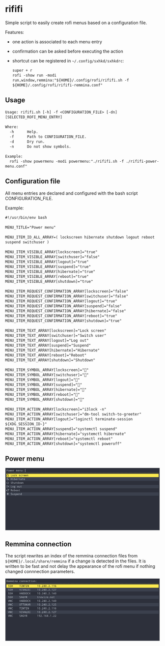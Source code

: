 # rififi

Simple script to easily create rofi menus based on a configuration file.

Features:
  - one action is associated to each menu entry
  - confirmation can be asked before executing the action
  - shortcut can be registered in `~/.config/sxhkd/sxhkdrc`:

        super + r
        rofi -show run -modi run,window,remmina:"${HOME}/.config/rofi/rififi.sh -f ${HOME}/.config/rofi/rififi-remmina.conf"

## Usage

~~~
Usage: rififi.sh [-h] -f <CONFIGURATION_FILE> [-dn] [SELECTED_ROFI_MENU_ENTRY]

Where:
  -h      Help.
  -f      Path to CONFIGURATION_FILE.
  -d      Dry run.
  -n      Do not show symbols.

Example:
  rofi -show powermenu -modi powermenu:"./rififi.sh -f ./rififi-power-menu.conf"
~~~

## Configuration file

All menu entries are declared and configured with the bash script CONFIGURATION_FILE.

Example:

~~~
#!/usr/bin/env bash

MENU_TITLE="Power menu"

MENU_ITEM_ID_ALL_ARRAY=( lockscreen hibernate shutdown logout reboot suspend switchuser )

MENU_ITEM_VISIBLE_ARRAY[lockscreen]="true"
MENU_ITEM_VISIBLE_ARRAY[switchuser]="false"
MENU_ITEM_VISIBLE_ARRAY[logout]="true"
MENU_ITEM_VISIBLE_ARRAY[suspend]="true"
MENU_ITEM_VISIBLE_ARRAY[hibernate]="true"
MENU_ITEM_VISIBLE_ARRAY[reboot]="true"
MENU_ITEM_VISIBLE_ARRAY[shutdown]="true"

MENU_ITEM_REQUEST_CONFIRMATION_ARRAY[lockscreen]="false"
MENU_ITEM_REQUEST_CONFIRMATION_ARRAY[switchuser]="false"
MENU_ITEM_REQUEST_CONFIRMATION_ARRAY[logout]="true"
MENU_ITEM_REQUEST_CONFIRMATION_ARRAY[suspend]="false"
MENU_ITEM_REQUEST_CONFIRMATION_ARRAY[hibernate]="false"
MENU_ITEM_REQUEST_CONFIRMATION_ARRAY[reboot]="true"
MENU_ITEM_REQUEST_CONFIRMATION_ARRAY[shutdown]="true"

MENU_ITEM_TEXT_ARRAY[lockscreen]="Lock screen"
MENU_ITEM_TEXT_ARRAY[switchuser]="Switch user"
MENU_ITEM_TEXT_ARRAY[logout]="Log out"
MENU_ITEM_TEXT_ARRAY[suspend]="Suspend"
MENU_ITEM_TEXT_ARRAY[hibernate]="Hibernate"
MENU_ITEM_TEXT_ARRAY[reboot]="Reboot"
MENU_ITEM_TEXT_ARRAY[shutdown]="Shutdown"

MENU_ITEM_SYMBOL_ARRAY[lockscreen]=""
MENU_ITEM_SYMBOL_ARRAY[switchuser]=""
MENU_ITEM_SYMBOL_ARRAY[logout]=""
MENU_ITEM_SYMBOL_ARRAY[suspend]=""
MENU_ITEM_SYMBOL_ARRAY[hibernate]=""
MENU_ITEM_SYMBOL_ARRAY[reboot]=""
MENU_ITEM_SYMBOL_ARRAY[shutdown]=""

MENU_ITEM_ACTION_ARRAY[lockscreen]="i3lock -n"
MENU_ITEM_ACTION_ARRAY[switchuser]="dm-tool switch-to-greeter"
MENU_ITEM_ACTION_ARRAY[logout]="loginctl terminate-session ${XDG_SESSION_ID-}"
MENU_ITEM_ACTION_ARRAY[suspend]="systemctl suspend"
MENU_ITEM_ACTION_ARRAY[hibernate]="systemctl hibernate"
MENU_ITEM_ACTION_ARRAY[reboot]="systemctl reboot"
MENU_ITEM_ACTION_ARRAY[shutdown]="systemctl poweroff"
~~~

## Power menu

![](./screenshots/rififi-power-menu.png)

## Remmina connection

The script rewrites an index of the remmina connection files from `${HOME}/.local/share/remmina` if a change is detected in the files. It is written to be fast and not delay the appearance of the rofi menu if nothing changed connnection parameters.

![](./screenshots/rififi-remmina.png)

